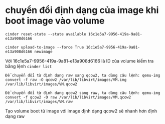 # chuyển đổi định dạng của image khi boot image vào volume


`cinder reset-state --state available 16c1e5a7-9956-419a-9a81-e13a908d6166`

`cinder upload-to-image --force True 16c1e5a7-9956-419a-9a81-e13a908d6166 newimage`

Với 16c1e5a7-9956-419a-9a81-e13a908d6166 là ID của volume kiểm tra bằng lệnh `cinder list`

```
Để chuyển đổi từ định dạng raw sang qcow2, ta dùng câu lệnh: qemu-img convert -f raw -O qcow2 /var/lib/libvirt/images/VM.img /var/lib/libvirt/images/VM.qcow2

Để chuyển đổi từ định dạng qcow2 sang raw, ta dùng câu lệnh: qemu-img convert -f qcow2 -O raw /var/lib/libvirt/images/VM.qcow2 /var/lib/libvirt/images/VM.raw
```

Tạo volume boot từ image với image định dạng qcow2 sẽ nhanh hơn định dạng raw

